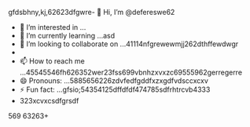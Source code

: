 gfdsbhny,kj,62623dfgwre- 👋 Hi, I’m @defereswe62
- 👀 I’m interested in ...
- 🌱 I’m currently learning ...asd
- 💞️ I’m looking to collaborate on ...41114nfgrewewmjj262dthffewdwgr
- 
- 📫 How to reach me ...45545546fh626352wer23fss699vbnhzxvxzc69555962gerregerre
- 😄 Pronouns: ...5885656226zdvfedfgddfxzxgdfvdsccxcxv
- ⚡ Fun fact: ...gfsio;54354125dffdfdf474785sdfrhtrcvb4333
- 323xcvxcsdfgrsdf
<!---fds45nghn
defereswe/defereswe is a ✨ special ✨ repository because its `README.md` (this6656 file) apfdpears on your GitHub profile.zx512
You can click the Preview link to take a look at your changes.58589566jmj
--->
569
63263+
